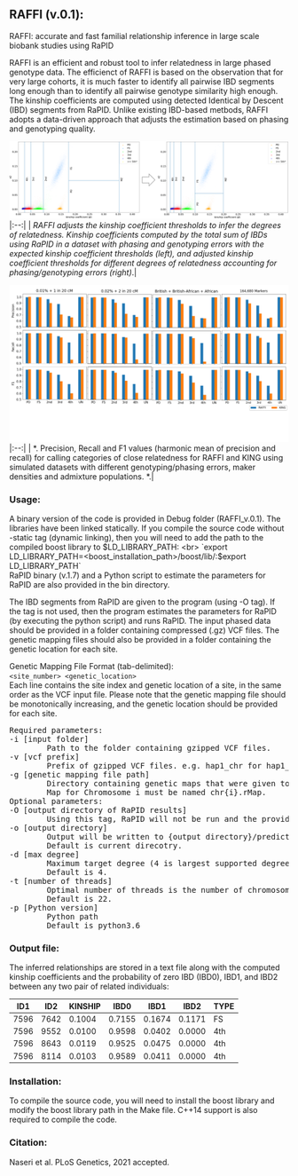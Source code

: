 
## RAFFI (v.0.1):

RAFFI: accurate and fast familial relationship inference in large scale biobank studies using RaPID

RAFFI is an efficient and robust tool to infer relatedness in large phased genotype data. The efficienct of RAFFI is based on the observation that for very large cohorts, it is much faster to identify all pairwise IBD segments long enough than to identify all pairwise genotype similarity high enough. The kinship coefficients are computed using detected Identical by Descent (IBD) segments from RaPID. Unlike existing IBD-based metbods, RAFFI adopts a data-driven approach that adjusts the estimation based on phasing and genotyping quality. 

![kinship thresholds](https://github.com/ZhiGroup/RAFFI/blob/master/kinship_threshold.png)
|:--:| 
| *RAFFI adjusts the kinship coefficient thresholds to infer the degrees of relatedness. Kinship coefficients computed by the total sum of IBDs using RaPID in a dataset with phasing and genotyping errors with the expected kinship coefficient thresholds (left), and adjusted kinship coefficient thresholds for different degrees of relatedness accounting for phasing/genotyping errors (right)*.|

![simulation_results](https://github.com/ZhiGroup/RAFFI/blob/master/king_raffi_simulation_res-1.png)
|:--:| 
| *. Precision, Recall and F1 values (harmonic mean of precision and recall) for calling categories of close relatedness for RAFFI and KING using simulated datasets with different genotyping/phasing errors, maker densities and admixture populations.
*.|

### Usage:
A binary version of the code is provided in Debug folder (RAFFI_v.0.1). The libraries have been linked statically. If you compile the source code without -static tag (dynamic linking), then you will need to add the path to the compiled boost library to $LD_LIBRARY_PATH:
<br>
`export LD_LIBRARY_PATH=<boost_installation_path>/boost/lib/:$export LD_LIBRARY_PATH`
<br>
RaPID binary (v.1.7) and a Python script to estimate the parameters for RaPID are also provided in the bin directory.

The IBD segments from RaPID are given to the program (using -O tag). If the tag is not used, then the program estimates the parameters for RaPID (by executing the python script) and runs RaPID. The input phased data should be provided in a folder containing compressed (.gz) VCF files. The genetic mapping files should also be provided in a folder containing the genetic location for each site.

Genetic Mapping File Format (tab-delimited):
<br>
`<site_number> <genetic_location>`
<br>
Each line contains the site index and genetic location of a site, in the same order as the VCF input file. Please note that the genetic mapping file should be monotonically increasing, and the genetic location should be provided for each site.


<pre>
Required parameters:
-i [input folder]
        Path to the folder containing gzipped VCF files.
-v [vcf prefix]
        Prefix of gzipped VCF files. e.g. hap1_chr for hap1_chr1.vcf.gz
-g [genetic mapping file path]
        Directory containing genetic maps that were given to RaPID as inputs.
        Map for Chromosome i must be named chr{i}.rMap.
Optional parameters:
-O [output directory of RaPID results]
        Using this tag, RaPID will not be run and the provided outputs will be used directly for relatedness inference.
-o [output directory]
        Output will be written to {output directory}/predictions.txt.
        Default is current direcotry.
-d [max degree]
        Maximum target degree (4 is largest supported degree).
        Default is 4.
-t [number of threads]
        Optimal number of threads is the number of chromosomes.
        Default is 22.
-p [Python version]
        Python path
        Default is python3.6
</pre>

### Output file:
The inferred relationships are stored in a text file along with the computed kinship coefficients and the probability of zero IBD (IBD0), IBD1, and IBD2 between any two pair of related individuals:

ID1   | ID2   |  KINSHIP |IBD0  |  IBD1 |   IBD2   | TYPE
----- | ------|--------|--------|--------|--------|----
7596  |  7642 | 0.1004 | 0.7155 | 0.1674 | 0.1171 | FS
7596  |  9552 | 0.0100 | 0.9598 | 0.0402 | 0.0000 | 4th
7596  |  8643 | 0.0119 | 0.9525 | 0.0475 | 0.0000 | 4th
7596  |  8114 | 0.0103 | 0.9589 | 0.0411 | 0.0000 | 4th


### Installation:
To compile the source code, you will need to install the boost library and modify the boost library path in the Make file. C++14 support is also required to compile the code.

### Citation:
Naseri et al. PLoS Genetics, 2021 accepted.
